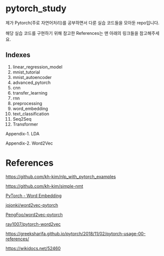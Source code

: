 # pytorch_study
제가 Pytorch(주로 자연어처리)를 공부하면서 다룬 실습 코드들을 모아둔 repo입니다.

해당 실습 코드를 구현하기 위해 참고한 References는 맨 아래의 링크들을 참고해주세요.


## Indexes

1. linear_regression_model
2. mnist_tutorial
3. mnist_autoencoder
4. advanced_pytorch
5. cnn
6. transfer_learning
7. rnn
8. preprocessing
9. word_embedding
10. text_classification
12. Seq2Seq
13. Transformer

Appendix-1. LDA

Appendix-2. Word2Vec




# References

https://github.com/kh-kim/nlp_with_pytorch_examples

https://github.com/kh-kim/simple-nmt

[PyTorch - Word Embedding](https://www.tutorialspoint.com/pytorch/pytorch_word_embedding.htm)

[jojonki/word2vec-pytorch](https://github.com/jojonki/word2vec-pytorch)

[PengFoo/word2vec-pytorch](https://github.com/PengFoo/word2vec-pytorch)

[ray1007/pytorch-word2vec](https://github.com/ray1007/pytorch-word2vec)

https://greeksharifa.github.io/pytorch/2018/11/02/pytorch-usage-00-references/

https://wikidocs.net/52460
